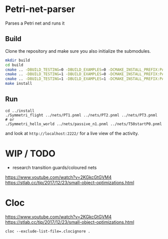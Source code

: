# Petri-net-parser

Parses a Petri net and runs it

## Build

Clone the repository and make sure you also initialize the submodules.

```bash
mkdir build
cd build
cmake .. -DBUILD_TESTING=0 -DBUILD_EXAMPLES=0 -DCMAKE_INSTALL_PREFIX:PATH=../install
cmake .. -DBUILD_TESTING=1 -DBUILD_EXAMPLES=0 -DCMAKE_INSTALL_PREFIX:PATH=../install
cmake .. -DBUILD_TESTING=1 -DBUILD_EXAMPLES=1 -DCMAKE_INSTALL_PREFIX:PATH=../install
make install
```

## Run

```
cd ../install
./Symmetri_flight ../nets/PT1.pnml ../nets/PT2.pnml ../nets/PT3.pnml
# or
./Symmetri_hello_world ../nets/passive_n1.pnml ../nets/T50startP0.pnml
```

and look at `http://localhost:2222/` for a live view of the activity.


# WIP / TODO

- research transition guards/coloured nets

https://www.youtube.com/watch?v=2KGkcGtGVM4
https://stlab.cc/tip/2017/12/23/small-object-optimizations.html

# Cloc

https://www.youtube.com/watch?v=2KGkcGtGVM4
https://stlab.cc/tip/2017/12/23/small-object-optimizations.html
```
cloc --exclude-list-file=.clocignore .
```
